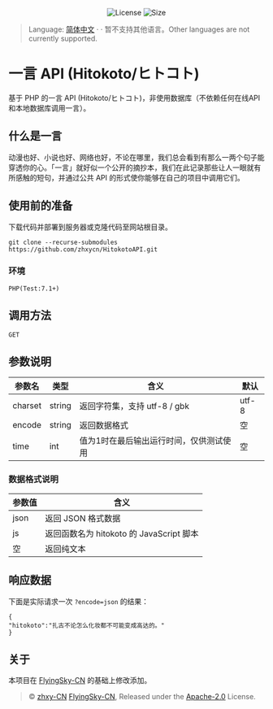 <p align="center">
  <img alt="License" src="https://img.shields.io/github/license/zhxycn/HitokotoAPI"/>
  <img alt="Size" src="https://img.shields.io/github/languages/code-size/zhxycn/HitokotoAPI"/>
</p>

>Language: [简体中文](./README.md)  · · 暂不支持其他语言。Other languages are not currently supported.

# 一言 API (Hitokoto/ヒトコト)
基于 PHP 的一言 API (Hitokoto/ヒトコト)，非使用数据库（不依赖任何在线API和本地数据库调用一言）。

## 什么是一言
动漫也好、小说也好、网络也好，不论在哪里，我们总会看到有那么一两个句子能穿透你的心。「一言」就好似一个公开的摘抄本，我们在此记录那些让人一眼就有所感触的短句，并通过公共 API 的形式使你能够在自己的项目中调用它们。

## 使用前的准备
下载代码并部署到服务器或克隆代码至网站根目录。
```
git clone --recurse-submodules https://github.com/zhxycn/HitokotoAPI.git
```

### 环境
`PHP(Test:7.1+)`

## 调用方法
`GET`

## 参数说明
参数名|类型|含义|默认
-|-|-|-
charset|string|返回字符集，支持 utf-8 / gbk|utf-8
encode|string|返回数据格式|空
time|int|值为1时在最后输出运行时间，仅供测试使用|空

### 数据格式说明
参数值|含义
-|-
json|返回 JSON 格式数据
js|返回函数名为 hitokoto 的 JavaScript 脚本
空|返回纯文本

## 响应数据
下面是实际请求一次 `?encode=json` 的结果：
```
{
"hitokoto":"扎古不论怎么化妆都不可能变成高达的。"
}
```

## 关于
本项目在 [FlyingSky-CN](https://github.com/FlyingSky-CN/HitokotoAPI) 的基础上修改添加。

>© [zhxy-CN](https://github.com/zhxycn) [FlyingSky-CN](https://github.com/FlyingSky-CN), Released under the [Apache-2.0](./LICENSE) License.
